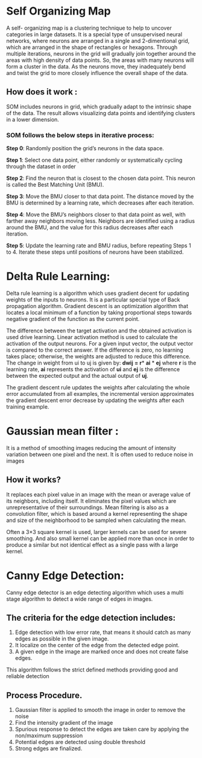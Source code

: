 # Self Organizing Map

A self- organizing map is a clustering technique to help to uncover categories in large datasets. It is a special type of unsupervised neural networks, where neurons are arranged in a single and 2-dimentional grid, which are arranged in the shape of rectangles or hexagons. 
Through multiple iterations, neurons in the grid will gradually join together around the areas with high density of data points. So, the areas with many neurons will form a cluster in the data. As the neurons move, they inadequately bend and twist the grid to more closely influence the overall shape of the data. 

## How does it work :
SOM includes neurons in grid, which gradually adapt to the intrinsic shape of the data. The result allows visualizing data points and identifying clusters in a lower dimension. 
### SOM follows the below steps in iterative process:
**Step 0**: Randomly position the grid’s neurons in the data space.

**Step 1**: Select one data point, either randomly or systematically cycling through the dataset in order

**Step 2**: Find the neuron that is closest to the chosen data point. This neuron is called the Best Matching Unit (BMU).

**Step 3**: Move the BMU closer to that data point. The distance moved by the BMU is determined by a learning rate, which decreases after each iteration.

**Step 4**: Move the BMU’s neighbors closer to that data point as well, with farther away neighbors moving less. Neighbors are identified using a radius around the BMU, and the value for this radius decreases after each iteration.

**Step 5**: Update the learning rate and BMU radius, before repeating Steps 1 to 4. Iterate these steps until positions of neurons have been stabilized.

# Delta Rule Learning:

Delta rule learning is a algorithm which uses gradient decent for updating weights of the inputs to neurons. It is a particular special type of Back propagation algorithm. Gradient descent is an optimization algorithm that locates a local minimum of a function by taking proportional steps towards negative gradient of the function as the current point.

The difference between the target activation and the obtained activation is used drive learning. Linear activation method is used to calculate the activation of the output neurons. 
For a given input vector, the output vector is compared to the correct answer. If the difference is zero, no learning takes place; otherwise, the weights are adjusted to reduce this difference. 
The change in weight from ui to uj is given by: 
               **dwij** **=** **r*** **ai** * **ej**
where **r** is the learning rate, **ai** represents the activation of **ui** and **ej** is the difference between the expected output and the actual output of **uj**. 

The gradient descent rule updates the weights after calculating the whole error accumulated from all examples, the incremental version approximates the gradient descent error decrease by updating the weights after each training example.

# Gaussian mean filter :
It is a method of smoothing images reducing the amount of intensity variation between one pixel and the next. It is often used to reduce noise in images
## How it works?
It replaces each pixel value in an image with the mean or average value of its neighbors, including itself. It eliminates the pixel values which are unrepresentative of their surroundings. Mean filtering is also as a convolution filter, which is based around a kernel representing the shape and size of the neighborhood to be sampled when calculating the mean.
 
Often a 3×3 square kernel is used, larger kernels can be used for severe smoothing. And also small kernel can be applied more than once in order to produce a similar but not identical effect as a single pass with a large kernel. 

# Canny Edge Detection:
Canny edge detector is an edge detecting algorithm which uses a multi stage algorithm to detect a wide range of edges in images. 
## The criteria for the edge detection includes:
1.	Edge detection with low error rate, that means it should catch as many edges as possible in the given image.
2.	It localize on the center of the edge from the detected edge point.
3.	A given edge in the image are marked once and does not create false edges.

This algorithm follows the strict defined methods providing good and reliable detection 
## Process Procedure.
1.	Gaussian filter is applied to smooth the image in order to remove the noise
2.	Find the intensity gradient of the image
3.	Spurious response to detect the edges are taken care by applying the non/maximum suppression
4.	Potential edges are detected using double threshold 
5.	Strong edges are finalized.

